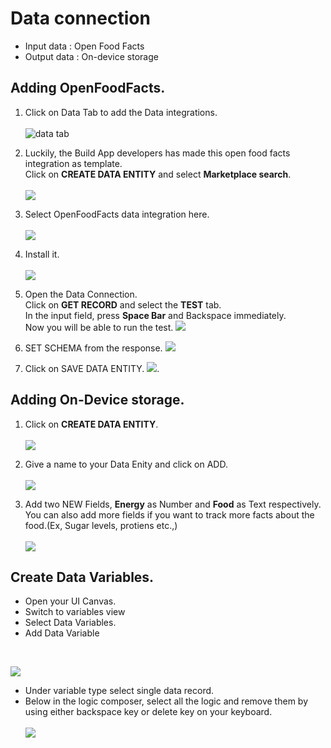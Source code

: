 # Data connection

- Input data : Open Food Facts
- Output data : On-device storage


## Adding OpenFoodFacts.

1. Click on Data Tab to add the Data integrations.<br><br>
![data tab](Images/1.png)

2. Luckily, the Build App developers has made this open food facts integration as template. <br>
Click on <b>CREATE DATA ENTITY</b> and select <b>Marketplace search</b>.<br><br>
![](Images/2.png)

3. Select OpenFoodFacts data integration here.
<br><br>
![](Images/3.png)

4. Install it.<br><br>
![](Images/4.png)

5. Open the Data Connection.<br>
   Click on <b>GET RECORD</b> and select the <b>TEST</b> tab.<br>
   In the input field, press <b>Space Bar</b> and </b>Backspace</b> immediately. <br>
   Now you will be able to run the test.
![](Images/Screenshot%202023-07-20%20at%2011.40.26.png) 

7. SET SCHEMA from the response. 
![](Images/8.png)

8. Click on SAVE DATA ENTITY.
![](Images/9.png).




## Adding On-Device storage.

1. Click on <b>CREATE DATA ENTITY</b>.<br><br>
![](Images/10.png)

2. Give a name to your Data Enity and click on ADD. <br><br>
![](Images/11.png)


3. Add two NEW Fields, <b>Energy</b> as Number  and <b>Food</b> as Text respectively.<br> You can also add more fields if you want to track more facts about the food.(Ex, Sugar levels, protiens etc.,) <br><br>
![](Images/Screenshot%202023-07-20%20at%2011.36.31.png)


## Create Data Variables. 

- Open your UI Canvas. <br>
- Switch to variables view<br>
- Select Data Variables.<br>
- Add Data Variable<br>
<br>

![](Images/14.png)


- Under variable type select single data record. 
- Below in the logic composer, select all the logic and remove them by using either backspace key or delete key on your keyboard.<br><br>
![](Images/15.png)


